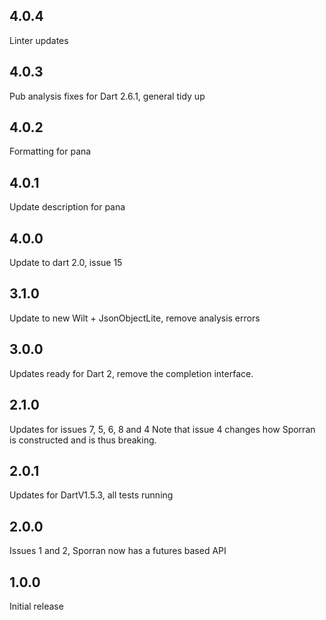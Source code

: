 ## 4.0.4
Linter updates

## 4.0.3
Pub analysis fixes for Dart 2.6.1, general tidy up

## 4.0.2
Formatting for pana

## 4.0.1
Update description for pana

## 4.0.0
Update to dart 2.0, issue 15

## 3.1.0
Update to new Wilt + JsonObjectLite, remove analysis errors

## 3.0.0

Updates ready for Dart 2, remove the completion interface.

## 2.1.0

Updates for issues 7, 5, 6, 8 and 4
Note that issue 4 changes how Sporran is constructed and is thus 
breaking.

## 2.0.1

Updates for DartV1.5.3, all tests running

## 2.0.0

Issues 1 and 2, Sporran now has a futures based API

## 1.0.0

Initial release